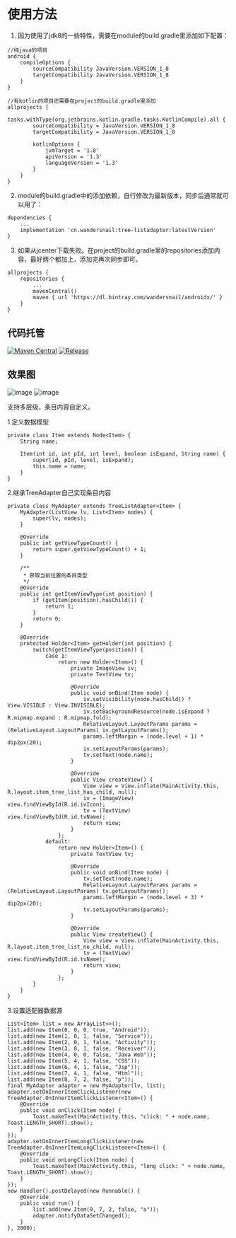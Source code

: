 # 使用方法
1. 因为使用了jdk8的一些特性，需要在module的build.gradle里添加如下配置：
```
//纯java的项目
android {
	compileOptions {
		sourceCompatibility JavaVersion.VERSION_1_8
		targetCompatibility JavaVersion.VERSION_1_8
	}
}

//有kotlin的项目还需要在project的build.gradle里添加
allprojects {
    tasks.withType(org.jetbrains.kotlin.gradle.tasks.KotlinCompile).all {
        sourceCompatibility = JavaVersion.VERSION_1_8
        targetCompatibility = JavaVersion.VERSION_1_8

        kotlinOptions {
            jvmTarget = '1.8'
            apiVersion = '1.3'
            languageVersion = '1.3'
        }
    }
}
```

2. module的build.gradle中的添加依赖，自行修改为最新版本，同步后通常就可以用了：
```
dependencies {
	...
	implementation 'cn.wandersnail:tree-listadapter:latestVersion'
}
```

3. 如果从jcenter下载失败。在project的build.gradle里的repositories添加内容，最好两个都加上，添加完再次同步即可。
```
allprojects {
	repositories {
		...
		mavenCentral()
		maven { url 'https://dl.bintray.com/wandersnail/androidx/' }
	}
}
```

## 代码托管
[![Maven Central](https://maven-badges.herokuapp.com/maven-central/cn.wandersnail/tree-listadapter/badge.svg)](https://maven-badges.herokuapp.com/maven-central/cn.wandersnail/tree-listadapter)
[![Release](https://jitpack.io/v/wandersnail/tree-listadapter.svg)](https://jitpack.io/#wandersnail/tree-listadapter)

## 效果图

![image](https://github.com/wandersnail/tree-listadapter/raw/master/device-2017-10-20-152326.png)
![image](https://github.com/wandersnail/tree-listadapter/raw/master/device-2017-10-20-152327.png)

支持多层级，条目内容自定义。

1.定义数据模型
    
    private class Item extends Node<Item> {
        String name;

        Item(int id, int pId, int level, boolean isExpand, String name) {
            super(id, pId, level, isExpand);
            this.name = name;
        }
    }

2.继承TreeAdapter自己实现条目内容

    private class MyAdapter extends TreeListAdapter<Item> {
        MyAdapter(ListView lv, List<Item> nodes) {
            super(lv, nodes);
        }

        @Override
        public int getViewTypeCount() {
            return super.getViewTypeCount() + 1;
        }

        /**
         * 获取当前位置的条目类型
         */
        @Override
        public int getItemViewType(int position) {
            if (getItem(position).hasChild()) {
                return 1;
            }
            return 0;
        }
        
        @Override
        protected Holder<Item> getHolder(int position) {
            switch(getItemViewType(position)) {
                case 1:
                    return new Holder<Item>() {
                        private ImageView iv;
                        private TextView tv;

                        @Override
                        public void onBind(Item node) {
                            iv.setVisibility(node.hasChild() ? View.VISIBLE : View.INVISIBLE);
                            iv.setBackgroundResource(node.isExpand ? R.mipmap.expand : R.mipmap.fold);
                            RelativeLayout.LayoutParams params = (RelativeLayout.LayoutParams) iv.getLayoutParams();
                            params.leftMargin = (node.level + 1) * dip2px(20);
                            iv.setLayoutParams(params);
                            tv.setText(node.name);
                        }

                        @Override
                        public View createView() {
                            View view = View.inflate(MainActivity.this, R.layout.item_tree_list_has_child, null);
                            iv = (ImageView) view.findViewById(R.id.ivIcon);
                            tv = (TextView) view.findViewById(R.id.tvName);
                            return view;
                        }
                    };
                default:
                    return new Holder<Item>() {
                        private TextView tv;
                        
                        @Override
                        public void onBind(Item node) {
                            tv.setText(node.name);
                            RelativeLayout.LayoutParams params = (RelativeLayout.LayoutParams) tv.getLayoutParams();
                            params.leftMargin = (node.level + 3) * dip2px(20);
                            tv.setLayoutParams(params);
                        }

                        @Override
                        public View createView() {
                            View view = View.inflate(MainActivity.this, R.layout.item_tree_list_no_child, null);
                            tv = (TextView) view.findViewById(R.id.tvName);
                            return view;
                        }
                    };
            }
        }
    }

3.设置适配器数据源

    List<Item> list = new ArrayList<>();
    list.add(new Item(0, 0, 0, true, "Android"));
    list.add(new Item(1, 0, 1, false, "Service"));
    list.add(new Item(2, 0, 1, false, "Activity"));
    list.add(new Item(3, 0, 1, false, "Receiver"));
    list.add(new Item(4, 0, 0, false, "Java Web"));
    list.add(new Item(5, 4, 1, false, "CSS"));
    list.add(new Item(6, 4, 1, false, "Jsp"));
    list.add(new Item(7, 4, 1, false, "Html"));
    list.add(new Item(8, 7, 2, false, "p"));
    final MyAdapter adapter = new MyAdapter(lv, list);
    adapter.setOnInnerItemClickListener(new TreeAdapter.OnInnerItemClickListener<Item>() {
        @Override
        public void onClick(Item node) {
            Toast.makeText(MainActivity.this, "click: " + node.name, Toast.LENGTH_SHORT).show();
        }
    });
    adapter.setOnInnerItemLongClickListener(new TreeAdapter.OnInnerItemLongClickListener<Item>() {
        @Override
        public void onLongClick(Item node) {
            Toast.makeText(MainActivity.this, "long click: " + node.name, Toast.LENGTH_SHORT).show();
        }
    });
    new Handler().postDelayed(new Runnable() {
        @Override
        public void run() {
            list.add(new Item(9, 7, 2, false, "a"));
            adapter.notifyDataSetChanged();
        }
    }, 2000);
